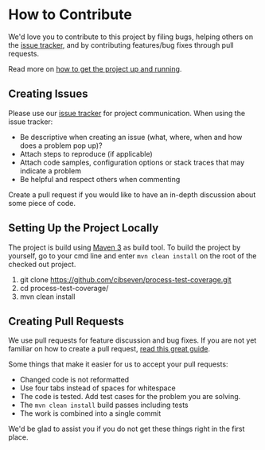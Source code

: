 # How to Contribute

We'd love you to contribute to this project by filing bugs, helping others on the [issue tracker](https://github.com/cibseven/process-test-coverage/issues), and by contributing features/bug fixes through pull requests.

Read more on [how to get the project up and running](#setting-up-the-project-locally).


## Creating Issues

Please use our [issue tracker](https://github.com/cibseven/process-test-coverage/issues) for project communication.
When using the issue tracker:

* Be descriptive when creating an issue (what, where, when and how does a problem pop up)?
* Attach steps to reproduce (if applicable)
* Attach code samples, configuration options or stack traces that may indicate a problem
* Be helpful and respect others when commenting

Create a pull request if you would like to have an in-depth discussion about some piece of code.

## Setting Up the Project Locally

The project is build using [Maven 3](https://maven.apache.org/) as build tool.
To build the project by yourself, go to your cmd line and enter ```mvn clean install``` on the root of the checked out project.

1. git clone https://github.com/cibseven/process-test-coverage.git
2. cd process-test-coverage/
3. mvn clean install

## Creating Pull Requests

We use pull requests for feature discussion and bug fixes.
If you are not yet familiar on how to create a pull request, [read this great guide](https://gun.io/blog/how-to-github-fork-branch-and-pull-request).

Some things that make it easier for us to accept your pull requests:

* Changed code is not reformatted
* Use four tabs instead of spaces for whitespace
* The code is tested. Add test cases for the problem you are solving.
* The `mvn clean install` build passes including tests
* The work is combined into a single commit

We'd be glad to assist you if you do not get these things right in the first place.
